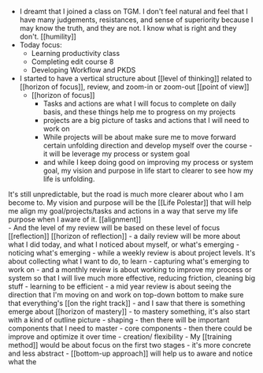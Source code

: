 - I dreamt that I joined a class on TGM. I don't feel natural and feel that I have many judgements, resistances, and sense of superiority because I may know the truth, and they are not. I know what is right and they don't. [[humility]]
- Today focus:
    - Learning productivity class
    - Completing edit course 8
    - Developing Workflow and PKDS
- I started to have a vertical structure about [[level of thinking]] related to [[horizon of focus]], review, and zoom-in or zoom-out [[point of view]]
    - [[horizon of focus]]
        - Tasks and actions are what I will focus to complete on daily basis, and these things help me to progress on my projects
        - projects are a big picture of tasks and actions that I will need to work on
        - While projects will be about make sure me to move forward certain unfolding direction and develop myself over the course - it will be leverage my process or system goal
        - and while I keep doing good on improving my process or system goal, my vision and purpose in life start to clearer to see how my life is unfolding. 

It's still unpredictable, but the road is much more clearer about who I am become to. My vision and purpose will be the [[Life Polestar]] that will help me align my goal/projects/tasks and actions in a way that serve my life purpose when I aware of it. [[alignment]]  
    - And the level of my review will be based on these level of focus [[reflection]] [[horizon of reflection]]
        -  a daily review will be more about what I did today, and what I noticed about myself, or what's emerging - noticing what's emerging
        - while a weekly review is about project levels. It's about collecting what I want to do, to learn - capturing what's emerging to work on
        - and a monthly review is about working to improve my process or system so that I will live much more effective, reducing friction, cleaning big stuff - learning to be efficient
        - a mid year review is about seeing the direction that I'm moving on and work on top-down bottom to make sure that everything's [[on the right track]]
    - and I saw that there is something emerge about [[horizon of mastery]]
        - to mastery something, it's also start with a kind of outline picture - shaping
        - then there will be important components that I need to master - core components
        - then there could be improve and optimize it over time - creation/ flexibility
        - My [[training method]] would be about focus on the first two stages - it's more concrete and less abstract
    - [[bottom-up approach]] will help us to aware and notice what the 
